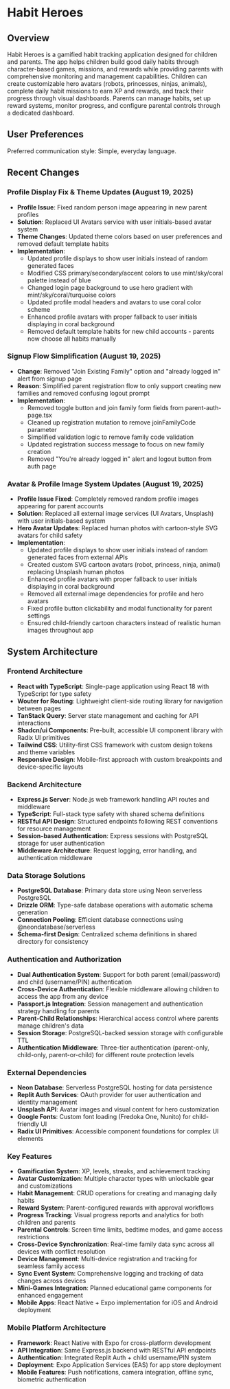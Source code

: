 # Habit Heroes

## Overview

Habit Heroes is a gamified habit tracking application designed for children and parents. The app helps children build good daily habits through character-based games, missions, and rewards while providing parents with comprehensive monitoring and management capabilities. Children can create customizable hero avatars (robots, princesses, ninjas, animals), complete daily habit missions to earn XP and rewards, and track their progress through visual dashboards. Parents can manage habits, set up reward systems, monitor progress, and configure parental controls through a dedicated dashboard.

## User Preferences

Preferred communication style: Simple, everyday language.

## Recent Changes

### Profile Display Fix & Theme Updates (August 19, 2025)
- **Profile Issue**: Fixed random person image appearing in new parent profiles
- **Solution**: Replaced UI Avatars service with user initials-based avatar system
- **Theme Changes**: Updated theme colors based on user preferences and removed default template habits
- **Implementation**:
  - Updated profile displays to show user initials instead of random generated faces
  - Modified CSS primary/secondary/accent colors to use mint/sky/coral palette instead of blue
  - Changed login page background to use hero gradient with mint/sky/coral/turquoise colors
  - Updated profile modal headers and avatars to use coral color scheme
  - Enhanced profile avatars with proper fallback to user initials displaying in coral background
  - Removed default template habits for new child accounts - parents now choose all habits manually

### Signup Flow Simplification (August 19, 2025)
- **Change**: Removed "Join Existing Family" option and "already logged in" alert from signup page
- **Reason**: Simplified parent registration flow to only support creating new families and removed confusing logout prompt
- **Implementation**:
  - Removed toggle button and join family form fields from parent-auth-page.tsx
  - Cleaned up registration mutation to remove joinFamilyCode parameter
  - Simplified validation logic to remove family code validation
  - Updated registration success message to focus on new family creation
  - Removed "You're already logged in" alert and logout button from auth page

### Avatar & Profile Image System Updates (August 19, 2025)
- **Profile Issue Fixed**: Completely removed random profile images appearing for parent accounts
- **Solution**: Replaced all external image services (UI Avatars, Unsplash) with user initials-based system
- **Hero Avatar Updates**: Replaced human photos with cartoon-style SVG avatars for child safety
- **Implementation**:
  - Updated profile displays to show user initials instead of random generated faces from external APIs
  - Created custom SVG cartoon avatars (robot, princess, ninja, animal) replacing Unsplash human photos
  - Enhanced profile avatars with proper fallback to user initials displaying in coral background
  - Removed all external image dependencies for profile and hero avatars
  - Fixed profile button clickability and modal functionality for parent settings
  - Ensured child-friendly cartoon characters instead of realistic human images throughout app

## System Architecture

### Frontend Architecture
- **React with TypeScript**: Single-page application using React 18 with TypeScript for type safety
- **Wouter for Routing**: Lightweight client-side routing library for navigation between pages
- **TanStack Query**: Server state management and caching for API interactions
- **Shadcn/ui Components**: Pre-built, accessible UI component library with Radix UI primitives
- **Tailwind CSS**: Utility-first CSS framework with custom design tokens and theme variables
- **Responsive Design**: Mobile-first approach with custom breakpoints and device-specific layouts

### Backend Architecture
- **Express.js Server**: Node.js web framework handling API routes and middleware
- **TypeScript**: Full-stack type safety with shared schema definitions
- **RESTful API Design**: Structured endpoints following REST conventions for resource management
- **Session-based Authentication**: Express sessions with PostgreSQL storage for user authentication
- **Middleware Architecture**: Request logging, error handling, and authentication middleware

### Data Storage Solutions
- **PostgreSQL Database**: Primary data store using Neon serverless PostgreSQL
- **Drizzle ORM**: Type-safe database operations with automatic schema generation
- **Connection Pooling**: Efficient database connections using @neondatabase/serverless
- **Schema-first Design**: Centralized schema definitions in shared directory for consistency

### Authentication and Authorization
- **Dual Authentication System**: Support for both parent (email/password) and child (username/PIN) authentication
- **Cross-Device Authentication**: Flexible middleware allowing children to access the app from any device
- **Passport.js Integration**: Session management and authentication strategy handling for parents
- **Parent-Child Relationships**: Hierarchical access control where parents manage children's data
- **Session Storage**: PostgreSQL-backed session storage with configurable TTL
- **Authentication Middleware**: Three-tier authentication (parent-only, child-only, parent-or-child) for different route protection levels

### External Dependencies
- **Neon Database**: Serverless PostgreSQL hosting for data persistence
- **Replit Auth Services**: OAuth provider for user authentication and identity management
- **Unsplash API**: Avatar images and visual content for hero customization
- **Google Fonts**: Custom font loading (Fredoka One, Nunito) for child-friendly UI
- **Radix UI Primitives**: Accessible component foundations for complex UI elements

### Key Features
- **Gamification System**: XP, levels, streaks, and achievement tracking
- **Avatar Customization**: Multiple character types with unlockable gear and customizations
- **Habit Management**: CRUD operations for creating and managing daily habits
- **Reward System**: Parent-configured rewards with approval workflows
- **Progress Tracking**: Visual progress reports and analytics for both children and parents
- **Parental Controls**: Screen time limits, bedtime modes, and game access restrictions
- **Cross-Device Synchronization**: Real-time family data sync across all devices with conflict resolution
- **Device Management**: Multi-device registration and tracking for seamless family access
- **Sync Event System**: Comprehensive logging and tracking of data changes across devices
- **Mini-Games Integration**: Planned educational game components for enhanced engagement
- **Mobile Apps**: React Native + Expo implementation for iOS and Android deployment

### Mobile Platform Architecture
- **Framework**: React Native with Expo for cross-platform development
- **API Integration**: Same Express.js backend with RESTful API endpoints
- **Authentication**: Integrated Replit Auth + child username/PIN system
- **Deployment**: Expo Application Services (EAS) for app store deployment
- **Mobile Features**: Push notifications, camera integration, offline sync, biometric authentication